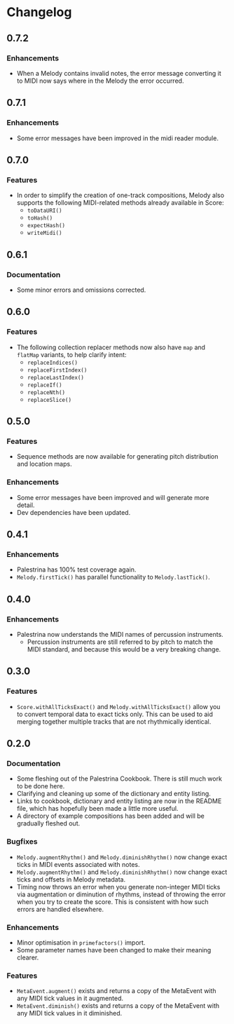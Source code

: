 # Changelog

## 0.7.2

### Enhancements
* When a Melody contains invalid notes, the error message converting it to MIDI now says where in the Melody the error occurred.

## 0.7.1

### Enhancements
* Some error messages have been improved in the midi reader module.

## 0.7.0

### Features
* In order to simplify the creation of one-track compositions, Melody also supports the following MIDI-related methods already available in Score:
  * `toDataURI()`
  * `toHash()`
  * `expectHash()`
  * `writeMidi()`

## 0.6.1

### Documentation
* Some minor errors and omissions corrected.

## 0.6.0

### Features
* The following collection replacer methods now also have `map` and `flatMap` variants, to help clarify intent:
  * `replaceIndices()`
  * `replaceFirstIndex()`
  * `replaceLastIndex()`
  * `replaceIf()`
  * `replaceNth()`
  * `replaceSlice()`

## 0.5.0

### Features
* Sequence methods are now available for generating pitch distribution and location maps.

### Enhancements
* Some error messages have been improved and will generate more detail.
* Dev dependencies have been updated.

## 0.4.1

### Enhancements
* Palestrina has 100% test coverage again.
* `Melody.firstTick()` has parallel functionality to `Melody.lastTick()`.

## 0.4.0

### Enhancements
* Palestrina now understands the MIDI names of percussion instruments.
  * Percussion instruments are still referred to by pitch to match the MIDI standard, and because this would be a very breaking change.

## 0.3.0

### Features
* `Score.withAllTicksExact()` and `Melody.withAllTicksExact()` allow you to convert temporal data to exact ticks only. This can be used to aid merging together multiple tracks that are not rhythmically identical.

## 0.2.0

### Documentation
* Some fleshing out of the Palestrina Cookbook. There is still much work to be done here.
* Clarifying and cleaning up some of the dictionary and entity listing.
* Links to cookbook, dictionary and entity listing are now in the README file, which has hopefully been made a little more useful.
* A directory of example compositions has been added and will be gradually fleshed out.

### Bugfixes
* `Melody.augmentRhythm()` and `Melody.diminishRhythm()` now change exact ticks in MIDI events associated with notes.
* `Melody.augmentRhythm()` and `Melody.diminishRhythm()` now change exact ticks and offsets in Melody metadata.
* Timing now throws an error when you generate non-integer MIDI ticks via augmentation or diminution of rhythms, instead of throwing the error when you try to create the score. This is consistent with how such errors are handled elsewhere.

### Enhancements
* Minor optimisation in `primefactors()` import.
* Some parameter names have been changed to make their meaning clearer.

### Features
* `MetaEvent.augment()` exists and returns a copy of the MetaEvent with any MIDI tick values in it augmented.
* `MetaEvent.diminish()` exists and returns a copy of the MetaEvent with any MIDI tick values in it diminished.
